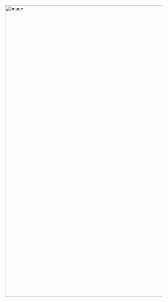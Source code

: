 <img width="1755" height="930" alt="image" src="https://github.com/user-attachments/assets/759ef78a-7700-4130-8519-073d8a63c4af" />
